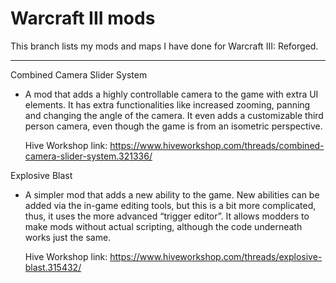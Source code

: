 # Warcraft III mods

This branch lists my mods and maps I have done for Warcraft III: Reforged.

---

Combined Camera Slider System
  - A mod that adds a highly controllable camera to the game with extra UI elements. It has extra functionalities like increased zooming, panning and changing the angle  of the camera. It even adds a customizable third person camera, even though the game is from an isometric perspective.

    Hive Workshop link: https://www.hiveworkshop.com/threads/combined-camera-slider-system.321336/

Explosive Blast
  - A simpler mod that adds a new ability to the game. New abilities can be added via the in-game editing tools, but this is a bit more complicated, thus, it uses the more advanced “trigger editor”. It allows modders to make mods without actual scripting, although the code underneath works just the same.
	
    Hive Workshop link: https://www.hiveworkshop.com/threads/explosive-blast.315432/
